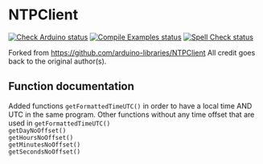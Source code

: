 # NTPClient

[![Check Arduino status](https://github.com/arduino-libraries/NTPClient/actions/workflows/check-arduino.yml/badge.svg)](https://github.com/arduino-libraries/NTPClient/actions/workflows/check-arduino.yml)
[![Compile Examples status](https://github.com/arduino-libraries/NTPClient/actions/workflows/compile-examples.yml/badge.svg)](https://github.com/arduino-libraries/NTPClient/actions/workflows/compile-examples.yml)
[![Spell Check status](https://github.com/arduino-libraries/NTPClient/actions/workflows/spell-check.yml/badge.svg)](https://github.com/arduino-libraries/NTPClient/actions/workflows/spell-check.yml)

Forked from https://github.com/arduino-libraries/NTPClient
All credit goes back to the original author(s). 

## Function documentation
Added functions ```getFormattedTimeUTC()``` in order to have a local time AND UTC in the same program.
Other functions without any time offset that are used in ```getFormattedTimeUTC()```  
```getDayNoOffset()```  
```getHoursNoOffset()```  
```getMinutesNoOffset()```  
```getSecondsNoOffset()```  